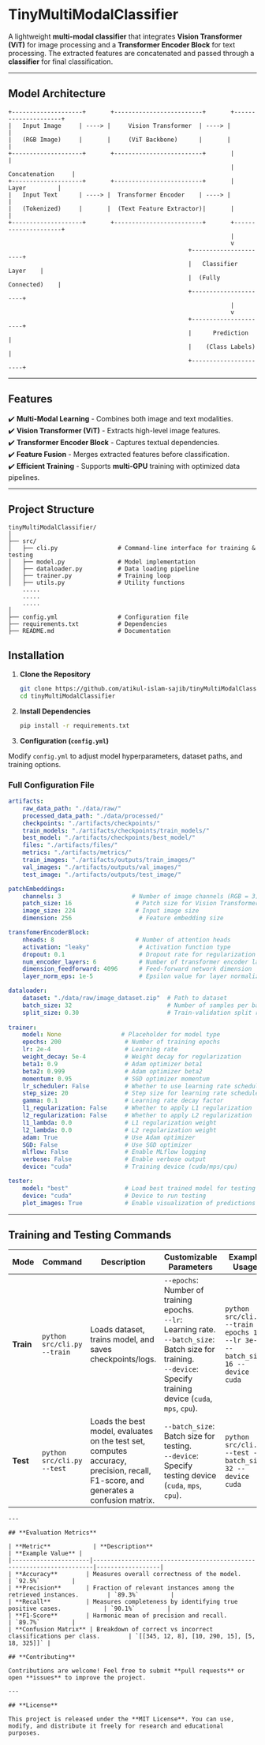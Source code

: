 # **TinyMultiModalClassifier**  

A lightweight **multi-modal classifier** that integrates **Vision Transformer (ViT)** for image processing and a **Transformer Encoder Block** for text processing. The extracted features are concatenated and passed through a **classifier** for final classification.

---

## **Model Architecture**  

```
+--------------------+       +-------------------------+       +---------------------+
|   Input Image     | ----> |     Vision Transformer  | ----> |                     |
|   (RGB Image)     |       |     (ViT Backbone)      |       |                     |
+--------------------+       +-------------------------+       |                     |
                                                               |   Concatenation     |
+--------------------+       +-------------------------+       |      Layer         |
|   Input Text      | ----> |  Transformer Encoder    | ----> |                     |
|   (Tokenized)     |       |  (Text Feature Extractor)|       |                     |
+--------------------+       +-------------------------+       +---------------------+
                                                               |
                                                               v
                                                   +----------------------+
                                                   |   Classifier Layer    |
                                                   |  (Fully Connected)    |
                                                   +----------------------+
                                                               |
                                                               v
                                                   +----------------------+
                                                   |      Prediction       |
                                                   |    (Class Labels)     |
                                                   +----------------------+
```

---

## **Features**  

✔️ **Multi-Modal Learning** - Combines both image and text modalities.  
✔️ **Vision Transformer (ViT)** - Extracts high-level image features.  
✔️ **Transformer Encoder Block** - Captures textual dependencies.  
✔️ **Feature Fusion** - Merges extracted features before classification.  
✔️ **Efficient Training** - Supports **multi-GPU** training with optimized data pipelines.  

---


## **Project Structure**  

```
tinyMultiModalClassifier/
│
├── src/
│   ├── cli.py                 # Command-line interface for training & testing
│   ├── model.py               # Model implementation
│   ├── dataloader.py          # Data loading pipeline
│   ├── trainer.py             # Training loop
│   ├── utils.py               # Utility functions
    .....
    .....
    .....
│
├── config.yml                 # Configuration file
├── requirements.txt           # Dependencies
├── README.md                  # Documentation
```

## **Installation**  

1. **Clone the Repository**  
   ```bash
   git clone https://github.com/atikul-islam-sajib/tinyMultiModalClassifier.git
   cd tinyMultiModalClassifier
   ```

2. **Install Dependencies**  
   ```bash
   pip install -r requirements.txt
   ```


3.  **Configuration (`config.yml`)**  

Modify `config.yml` to adjust model hyperparameters, dataset paths, and training options.  

### **Full Configuration File**  

```yaml
artifacts:
    raw_data_path: "./data/raw/"
    processed_data_path: "./data/processed/"
    checkpoints: "./artifacts/checkpoints/"
    train_models: "./artifacts/checkpoints/train_models/"
    best_model: "./artifacts/checkpoints/best_model/"
    files: "./artifacts/files/"
    metrics: "./artifacts/metrics/"
    train_images: "./artifacts/outputs/train_images/"
    val_images: "./artifacts/outputs/val_images/"
    test_image: "./artifacts/outputs/test_image/"

patchEmbeddings:
    channels: 3                    # Number of image channels (RGB = 3)
    patch_size: 16                  # Patch size for Vision Transformer
    image_size: 224                 # Input image size
    dimension: 256                   # Feature embedding size

transfomerEncoderBlock:
    nheads: 8                       # Number of attention heads
    activation: "leaky"              # Activation function type
    dropout: 0.1                     # Dropout rate for regularization
    num_encoder_layers: 6            # Number of transformer encoder layers
    dimension_feedforward: 4096      # Feed-forward network dimension
    layer_norm_eps: 1e-5             # Epsilon value for layer normalization

dataloader:
    dataset: "./data/raw/image_dataset.zip"  # Path to dataset
    batch_size: 32                           # Number of samples per batch
    split_size: 0.30                         # Train-validation split ratio
    
trainer:
    model: None                 # Placeholder for model type
    epochs: 200                  # Number of training epochs
    lr: 2e-4                     # Learning rate
    weight_decay: 5e-4           # Weight decay for regularization
    beta1: 0.9                   # Adam optimizer beta1
    beta2: 0.999                 # Adam optimizer beta2
    momentum: 0.95               # SGD optimizer momentum
    lr_scheduler: False          # Whether to use learning rate scheduler
    step_size: 20                # Step size for learning rate scheduler
    gamma: 0.1                   # Learning rate decay factor
    l1_regularization: False     # Whether to apply L1 regularization
    l2_regularization: False     # Whether to apply L2 regularization
    l1_lambda: 0.0               # L1 regularization weight
    l2_lambda: 0.0               # L2 regularization weight
    adam: True                   # Use Adam optimizer
    SGD: False                   # Use SGD optimizer
    mlflow: False                # Enable MLflow logging
    verbose: False               # Enable verbose output
    device: "cuda"               # Training device (cuda/mps/cpu)

tester:
    model: "best"                # Load best trained model for testing
    device: "cuda"               # Device to run testing
    plot_images: True            # Enable visualization of predictions
``` 
---

## **Training and Testing Commands**  

| **Mode**      | **Command** | **Description** | **Customizable Parameters** | **Example Usage** |
|--------------|------------|----------------|-----------------------------|-------------------|
| **Train**    | `python src/cli.py --train` | Loads dataset, trains model, and saves checkpoints/logs. | `--epochs`: Number of training epochs.<br> `--lr`: Learning rate.<br> `--batch_size`: Batch size for training.<br> `--device`: Specify training device (`cuda`, `mps`, `cpu`). | `python src/cli.py --train --epochs 150 --lr 3e-4 --batch_size 16 --device cuda` |
| **Test**     | `python src/cli.py --test` | Loads the best model, evaluates on the test set, computes accuracy, precision, recall, F1-score, and generates a confusion matrix. | `--batch_size`: Batch size for testing.<br> `--device`: Specify testing device (`cuda`, `mps`, `cpu`). | `python src/cli.py --test --batch_size 32 --device cuda` |

```
---

## **Evaluation Metrics**  

| **Metric**            | **Description**                                                      | **Example Value** |
|----------------------|----------------------------------------------------------------------|------------------|
| **Accuracy**        | Measures overall correctness of the model.                           | `92.5%`         |
| **Precision**       | Fraction of relevant instances among the retrieved instances.        | `89.3%`         |
| **Recall**          | Measures completeness by identifying true positive cases.            | `90.1%`         |
| **F1-Score**        | Harmonic mean of precision and recall.                               | `89.7%`         |
| **Confusion Matrix** | Breakdown of correct vs incorrect classifications per class.        | `[[345, 12, 8], [10, 290, 15], [5, 18, 325]]` |

## **Contributing**  

Contributions are welcome! Feel free to submit **pull requests** or open **issues** to improve the project.  

---

## **License**  

This project is released under the **MIT License**. You can use, modify, and distribute it freely for research and educational purposes.  